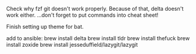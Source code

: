 
Check why fzf git doesn't work properly.
Because of that, delta doesn't work either.
...don't forget to put commands into cheat sheet!

Finish setting up theme for bat.



add to ansible:
brew install delta
brew install tldr
brew install thefuck
brew install zoxide
brew install jesseduffield/lazygit/lazygit
